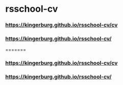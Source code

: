 # rsschool-cv

### https://kingerburg.github.io/rsschool-cv/cv
### https://kingerburg.github.io/rsschool-cv/
=======
### https://kingerburg.github.io/rsschool-cv/cv
### https://kingerburg.github.io/rsschool-cv/

